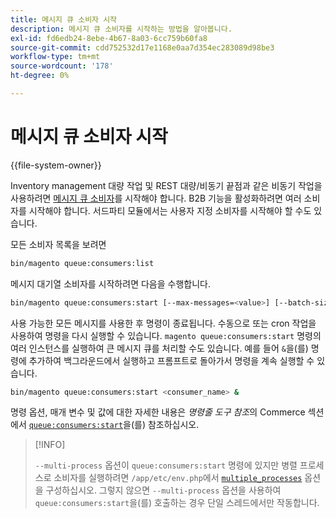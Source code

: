 ```yaml
---
title: 메시지 큐 소비자 시작
description: 메시지 큐 소비자를 시작하는 방법을 알아봅니다.
exl-id: fd6edb24-8ebe-4b67-8a03-6cc759b60fa8
source-git-commit: cdd752532d17e1168e0aa7d354ec283089d98be3
workflow-type: tm+mt
source-wordcount: '178'
ht-degree: 0%

---
```


# 메시지 큐 소비자 시작

{{file-system-owner}}

Inventory management 대량 작업 및 REST 대량/비동기 끝점과 같은 비동기 작업을 사용하려면 [메시지 큐 소비자](../queues/consumers.md)를 시작해야 합니다. B2B 기능을 활성화하려면 여러 소비자를 시작해야 합니다. 서드파티 모듈에서는 사용자 지정 소비자를 시작해야 할 수도 있습니다.

모든 소비자 목록을 보려면

```bash
bin/magento queue:consumers:list
```

메시지 대기열 소비자를 시작하려면 다음을 수행합니다.

```bash
bin/magento queue:consumers:start [--max-messages=<value>] [--batch-size=<value>] [--single-thread] [--area-code=<value>] [--multi-process=<value>] <consumer_name>
```

사용 가능한 모든 메시지를 사용한 후 명령이 종료됩니다. 수동으로 또는 cron 작업을 사용하여 명령을 다시 실행할 수 있습니다. `magento queue:consumers:start` 명령의 여러 인스턴스를 실행하여 큰 메시지 큐를 처리할 수도 있습니다. 예를 들어 `&`을(를) 명령에 추가하여 백그라운드에서 실행하고 프롬프트로 돌아가서 명령을 계속 실행할 수 있습니다.

```bash
bin/magento queue:consumers:start <consumer_name> &
```

명령 옵션, 매개 변수 및 값에 대한 자세한 내용은 _명령줄 도구 참조_&#x200B;의 Commerce 섹션에서 [`queue:consumers:start`](../../tools/reference/commerce-on-premises.md#queueconsumersstart)을(를) 참조하십시오.

>[!INFO]
>
>`--multi-process` 옵션이 `queue:consumers:start` 명령에 있지만 병렬 프로세스로 소비자를 실행하려면 `/app/etc/env.php`에서 [`multiple_processes`](../queues/manage-message-queues.md#configuration) 옵션을 구성하십시오. 그렇지 않으면 `--multi-process` 옵션을 사용하여 `queue:consumers:start`을(를) 호출하는 경우 단일 스레드에서만 작동합니다.
